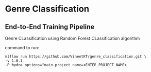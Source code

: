 # Genre Classification

## End-to-End Training Pipeline

Genre CLassification using Random Forest CLassification algorithm

command to run:

```
mlflow run https://github.com/VineetKT/genre_classification.git \
-v 1.0.1
-P hydra_options="main.project_name=<ENTER_PROJECT_NAME>
```
